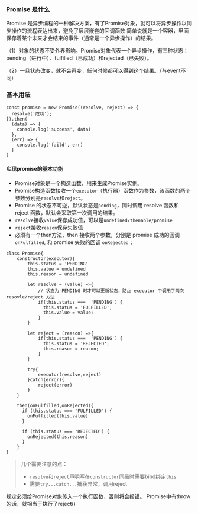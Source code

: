 ### Promise 是什么
Promise 是异步编程的一种解决方案，有了Promise对象，就可以将异步操作以同步操作的流程表达出来，避免了层层嵌套的回调函数
简单说就是一个容器，里面保存着某个未来才会结束的事件（通常是一个异步操作）的结果。

（1）对象的状态不受外界影响。Promise对象代表一个异步操作，有三种状态：pending（进行中）、fulfilled（已成功）和rejected（已失败）。

（2）一旦状态改变，就不会再变，任何时候都可以得到这个结果。（与event不同）
### 基本用法
```
const promise = new Promise((resolve, reject) => {
  resolve('成功');
}).then(
  (data) => {
    console.log('success', data)
  },
  (err) => {
    console.log('faild', err)
  }
)
```
#### 实现promise的基本功能
* Promise对象是一个构造函数，用来生成Promise实例。
* Promise构造函数接收一个``executor``（执行器）函数作为参数，该函数的两个参数分别是``resolve``和``reject``。
* Promise 的状态不可逆，默认状态是``pending``，同时调用 resolve 函数和 reject 函数，默认会采取第一次调用的结果。
* ``resolve``接收``value``保存成功值，可以是``undefined/thenable/promise``
* ``reject``接收``reason``保存失败值
* 必须有一个then方法，then 接收两个参数，分别是 promise 成功的回调 ``onFulfilled``, 和 promise 失败的回调 ``onRejected``；


```
class Promise{
	constructor(executor){
		this.status = 'PENDING'
		this.value = undefined
		this.reason = undefined

		let resolve = (value) =>{
            // 状态为 PENDING 时才可以更新状态，防止 executor 中调用了两次 resovle/reject 方法
            if(this.status ===  'PENDING') {
              this.status = 'FULFILLED';
              this.value = value;
            }
		}

		let reject = (reason) =>{
            if(this.status ===  'PENDING') {
              this.status = 'REJECTED';
              this.reason = reason;
            }
		}

		try{
			executor(resolve,reject)
		}catch(error){
			reject(error)
		}
	}

	then(onFulfilled,onRejected){
      if (this.status === 'FULFILLED') {
        onFulfilled(this.value)
      }

      if (this.status === 'REJECTED') {
        onRejected(this.reason)
      }
	}	
}
```
>几个需要注意的点：
>* ``resolve``和``reject``声明写在``constructor``同级时需要bind绑定``this``
>* 需要``try...catch...``捕获异常，调用reject













规定必须给Promise对象传入一个执行函数，否则将会报错。
Promise中有throw的话，就相当于执行了reject()